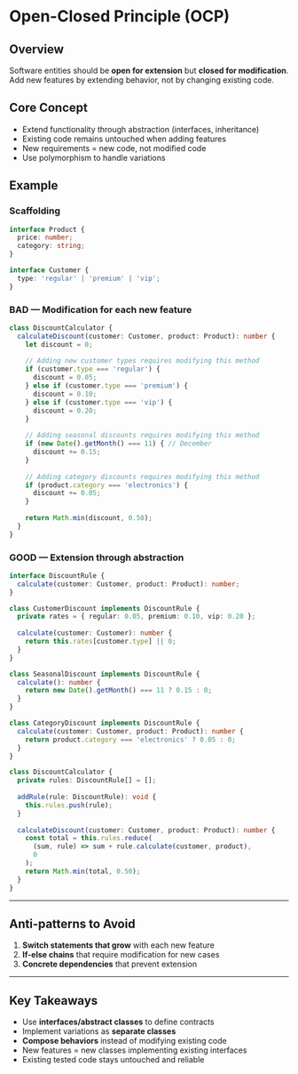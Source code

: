 # Open-Closed Principle (OCP)

## Overview

Software entities should be **open for extension**
but **closed for modification**. Add new features by extending behavior,
not by changing existing code.

## Core Concept

- Extend functionality through abstraction (interfaces, inheritance)
- Existing code remains untouched when adding features
- New requirements = new code, not modified code
- Use polymorphism to handle variations

## Example

### Scaffolding

```typescript
interface Product {
  price: number;
  category: string;
}

interface Customer {
  type: 'regular' | 'premium' | 'vip';
}
```

### BAD — Modification for each new feature

```typescript
class DiscountCalculator {
  calculateDiscount(customer: Customer, product: Product): number {
    let discount = 0;
    
    // Adding new customer types requires modifying this method
    if (customer.type === 'regular') {
      discount = 0.05;
    } else if (customer.type === 'premium') {
      discount = 0.10;
    } else if (customer.type === 'vip') {
      discount = 0.20;
    }
    
    // Adding seasonal discounts requires modifying this method
    if (new Date().getMonth() === 11) { // December
      discount += 0.15;
    }
    
    // Adding category discounts requires modifying this method
    if (product.category === 'electronics') {
      discount += 0.05;
    }
    
    return Math.min(discount, 0.50);
  }
}
```

### GOOD — Extension through abstraction

```typescript
interface DiscountRule {
  calculate(customer: Customer, product: Product): number;
}

class CustomerDiscount implements DiscountRule {
  private rates = { regular: 0.05, premium: 0.10, vip: 0.20 };
  
  calculate(customer: Customer): number {
    return this.rates[customer.type] || 0;
  }
}

class SeasonalDiscount implements DiscountRule {
  calculate(): number {
    return new Date().getMonth() === 11 ? 0.15 : 0;
  }
}

class CategoryDiscount implements DiscountRule {
  calculate(customer: Customer, product: Product): number {
    return product.category === 'electronics' ? 0.05 : 0;
  }
}

class DiscountCalculator {
  private rules: DiscountRule[] = [];
  
  addRule(rule: DiscountRule): void {
    this.rules.push(rule);
  }
  
  calculateDiscount(customer: Customer, product: Product): number {
    const total = this.rules.reduce(
      (sum, rule) => sum + rule.calculate(customer, product),
      0
    );
    return Math.min(total, 0.50);
  }
}
```

---

## Anti-patterns to Avoid

1. **Switch statements that grow** with each new feature
2. **If-else chains** that require modification for new cases
3. **Concrete dependencies** that prevent extension

---

## Key Takeaways

- Use **interfaces/abstract classes** to define contracts
- Implement variations as **separate classes**
- **Compose behaviors** instead of modifying existing code
- New features = new classes implementing existing interfaces
- Existing tested code stays untouched and reliable
